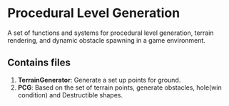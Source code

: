 # Procedural Level Generation 

A set of functions and systems for procedural level generation, terrain rendering, and dynamic obstacle spawning in a game environment.


## Contains files

1. **TerrainGenerator**: Generate a set up points for ground.
2. **PCG**: Based on the set of terrain points, generate obstacles, hole(win condition) and Destructible shapes.
